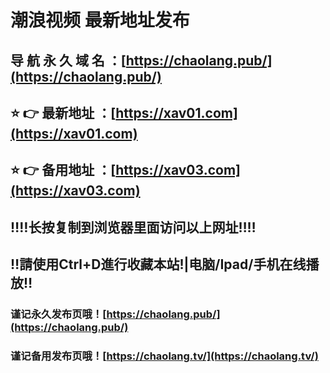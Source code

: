 # 潮浪视频 最新地址发布

## 导 航 永 久 域 名 ：[https://chaolang.pub/](https://chaolang.pub/)

## ⭐️ 👉 最新地址 ：[https://xav01.com](https://xav01.com)

## ⭐️ 👉 备用地址 ：[https://xav03.com](https://xav03.com)


## ‼️‼️长按复制到浏览器里面访问以上网址‼️‼️

## ‼️請使用Ctrl+D進行收藏本站!|电脑/Ipad/手机在线播放‼️

### 谨记永久发布页哦！[https://chaolang.pub/](https://chaolang.pub/)

### 谨记备用发布页哦！[https://chaolang.tv/](https://chaolang.tv/)
